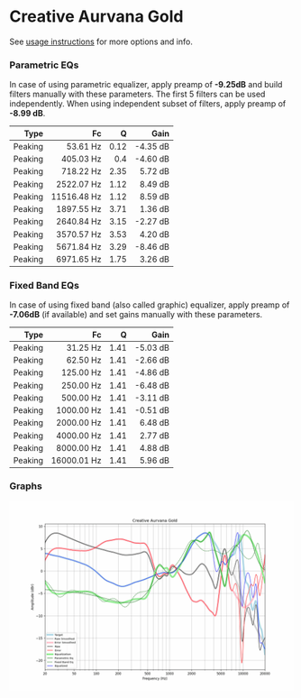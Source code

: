 # Creative Aurvana Gold
See [usage instructions](https://github.com/jaakkopasanen/AutoEq#usage) for more options and info.

### Parametric EQs
In case of using parametric equalizer, apply preamp of **-9.25dB** and build filters manually
with these parameters. The first 5 filters can be used independently.
When using independent subset of filters, apply preamp of **-8.99 dB**.

| Type    | Fc          |    Q | Gain     |
|--------:|------------:|-----:|---------:|
| Peaking | 53.61 Hz    | 0.12 | -4.35 dB |
| Peaking | 405.03 Hz   | 0.4  | -4.60 dB |
| Peaking | 718.22 Hz   | 2.35 | 5.72 dB  |
| Peaking | 2522.07 Hz  | 1.12 | 8.49 dB  |
| Peaking | 11516.48 Hz | 1.12 | 8.59 dB  |
| Peaking | 1897.55 Hz  | 3.71 | 1.36 dB  |
| Peaking | 2640.84 Hz  | 3.15 | -2.27 dB |
| Peaking | 3570.57 Hz  | 3.53 | 4.20 dB  |
| Peaking | 5671.84 Hz  | 3.29 | -8.46 dB |
| Peaking | 6971.65 Hz  | 1.75 | 3.26 dB  |

### Fixed Band EQs
In case of using fixed band (also called graphic) equalizer, apply preamp of **-7.06dB**
(if available) and set gains manually with these parameters.

| Type    | Fc          |    Q | Gain     |
|--------:|------------:|-----:|---------:|
| Peaking | 31.25 Hz    | 1.41 | -5.03 dB |
| Peaking | 62.50 Hz    | 1.41 | -2.66 dB |
| Peaking | 125.00 Hz   | 1.41 | -4.86 dB |
| Peaking | 250.00 Hz   | 1.41 | -6.48 dB |
| Peaking | 500.00 Hz   | 1.41 | -3.11 dB |
| Peaking | 1000.00 Hz  | 1.41 | -0.51 dB |
| Peaking | 2000.00 Hz  | 1.41 | 6.48 dB  |
| Peaking | 4000.00 Hz  | 1.41 | 2.77 dB  |
| Peaking | 8000.00 Hz  | 1.41 | 4.88 dB  |
| Peaking | 16000.01 Hz | 1.41 | 5.96 dB  |

### Graphs
![](./Creative%20Aurvana%20Gold.png)
